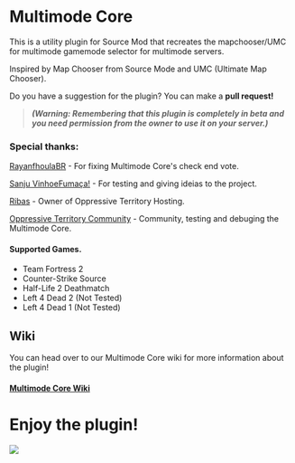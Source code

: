 # Multimode Core
This is a utility plugin for Source Mod that recreates the mapchooser/UMC for multimode gamemode selector for multimode servers.

Inspired by Map Chooser from Source Mode and UMC (Ultimate Map Chooser).

Do you have a suggestion for the plugin? You can make a **pull request!**

> ***(Warning: Remembering that this plugin is completely in beta and you need permission from the owner to use it on your server.)***

### Special thanks:
[RayanfhoulaBR](https://steamcommunity.com/id/RayanFhoulaBR/) - For fixing Multimode Core's check end vote.

[Sanju VinhoeFumaça!](https://steamcommunity.com/id/SanjiVinsmokeBRAZIL/) - For testing and giving ideias to the project.

[Ribas](https://steamcommunity.com/id/ribasgabe/) - Owner of Oppressive Territory Hosting.

[Oppressive Territory Community](https://optr.me) - Community, testing and debuging the Multimode Core.

#### Supported Games.
- Team Fortress 2
- Counter-Strike Source
- Half-Life 2 Deathmatch
- Left 4 Dead 2 (Not Tested)
- Left 4 Dead 1 (Not Tested)

## Wiki
You can head over to our Multimode Core wiki for more information about the plugin!

#### [Multimode Core Wiki](https://github.com/TheDGB/multimode_core/wiki)

# **Enjoy the plugin!**

[![](https://dcbadge.limes.pink/api/server/xftqrvZSAw)](https://discord.gg/xftqrvZSAw)
